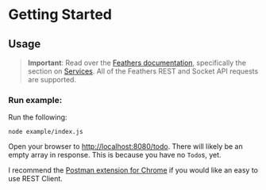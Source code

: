 # Getting Started

## Usage

> **Important**: Read over the [Feathers documentation](http://feathersjs.com/#documentation), specifically the section on [Services](http://feathersjs.com/#toc12). All of the Feathers REST and Socket API requests are supported.

### Run example:

Run the following:

```
node example/index.js
```

Open your browser to [http://localhost:8080/todo](http://localhost:8080/todo). 
There will likely be an empty array in response. This is because you have no `Todo`s, yet.

I recommend the [Postman extension for Chrome](https://chrome.google.com/webstore/detail/postman-rest-client/fdmmgilgnpjigdojojpjoooidkmcomcm) if you would like an easy to use REST Client.
